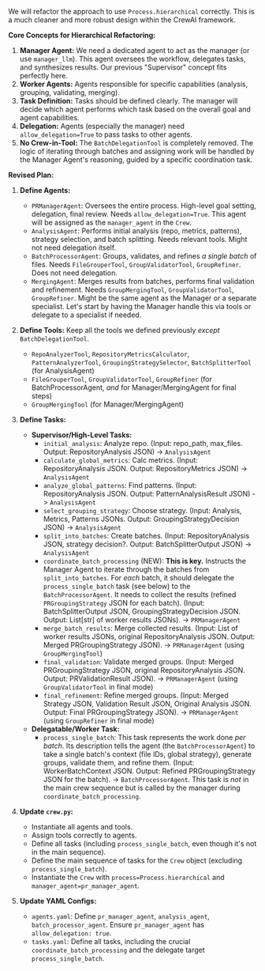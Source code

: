 We will refactor the approach to use `Process.hierarchical` correctly. This is a much cleaner and more robust design within the CrewAI framework.

**Core Concepts for Hierarchical Refactoring:**

1.  **Manager Agent:** We need a dedicated agent to act as the manager (or use `manager_llm`). This agent oversees the workflow, delegates tasks, and synthesizes results. Our previous "Supervisor" concept fits perfectly here.
2.  **Worker Agents:** Agents responsible for specific capabilities (analysis, grouping, validating, merging).
3.  **Task Definition:** Tasks should be defined clearly. The manager will decide which agent performs which task based on the overall goal and agent capabilities.
4.  **Delegation:** Agents (especially the manager) need `allow_delegation=True` to pass tasks to other agents.
5.  **No Crew-in-Tool:** The `BatchDelegationTool` is completely removed. The logic of iterating through batches and assigning work will be handled by the Manager Agent's reasoning, guided by a specific coordination task.

**Revised Plan:**

1.  **Define Agents:**
    *   `PRManagerAgent`: Oversees the entire process. High-level goal setting, delegation, final review. Needs `allow_delegation=True`. This agent will be assigned as the `manager_agent` in the `Crew`.
    *   `AnalysisAgent`: Performs initial analysis (repo, metrics, patterns), strategy selection, and batch splitting. Needs relevant tools. Might not need delegation itself.
    *   `BatchProcessorAgent`: Groups, validates, and refines *a single batch* of files. Needs `FileGrouperTool`, `GroupValidatorTool`, `GroupRefiner`. Does not need delegation.
    *   `MergingAgent`: Merges results from batches, performs final validation and refinement. Needs `GroupMergingTool`, `GroupValidatorTool`, `GroupRefiner`. Might be the same agent as the Manager or a separate specialist. Let's start by having the Manager handle this via tools or delegate to a specialist if needed.

2.  **Define Tools:** Keep all the tools we defined previously *except* `BatchDelegationTool`.
    *   `RepoAnalyzerTool`, `RepositoryMetricsCalculator`, `PatternAnalyzerTool`, `GroupingStrategySelector`, `BatchSplitterTool` (for AnalysisAgent)
    *   `FileGrouperTool`, `GroupValidatorTool`, `GroupRefiner` (for BatchProcessorAgent, *and* for Manager/MergingAgent for final steps)
    *   `GroupMergingTool` (for Manager/MergingAgent)

3.  **Define Tasks:**
    *   **Supervisor/High-Level Tasks:**
        *   `initial_analysis`: Analyze repo. (Input: repo_path, max_files. Output: RepositoryAnalysis JSON) -> `AnalysisAgent`
        *   `calculate_global_metrics`: Calc metrics. (Input: RepositoryAnalysis JSON. Output: RepositoryMetrics JSON) -> `AnalysisAgent`
        *   `analyze_global_patterns`: Find patterns. (Input: RepositoryAnalysis JSON. Output: PatternAnalysisResult JSON) -> `AnalysisAgent`
        *   `select_grouping_strategy`: Choose strategy. (Input: Analysis, Metrics, Patterns JSONs. Output: GroupingStrategyDecision JSON) -> `AnalysisAgent`
        *   `split_into_batches`: Create batches. (Input: RepositoryAnalysis JSON, strategy decision?. Output: BatchSplitterOutput JSON) -> `AnalysisAgent`
        *   `coordinate_batch_processing` (NEW): **This is key.** Instructs the Manager Agent to iterate through the batches from `split_into_batches`. For *each* batch, it should delegate the `process_single_batch` task (see below) to the `BatchProcessorAgent`. It needs to collect the results (refined `PRGroupingStrategy` JSON for each batch). (Input: BatchSplitterOutput JSON, GroupingStrategyDecision JSON. Output: List[str] of worker results JSONs). -> `PRManagerAgent`
        *   `merge_batch_results`: Merge collected results. (Input: List of worker results JSONs, original RepositoryAnalysis JSON. Output: Merged PRGroupingStrategy JSON). -> `PRManagerAgent` (using `GroupMergingTool`)
        *   `final_validation`: Validate merged groups. (Input: Merged PRGroupingStrategy JSON, original RepositoryAnalysis JSON. Output: PRValidationResult JSON). -> `PRManagerAgent` (using `GroupValidatorTool` in final mode)
        *   `final_refinement`: Refine merged groups. (Input: Merged Strategy JSON, Validation Result JSON, Original Analysis JSON. Output: Final PRGroupingStrategy JSON). -> `PRManagerAgent` (using `GroupRefiner` in final mode)
    *   **Delegatable/Worker Task:**
        *   `process_single_batch`: This task represents the work done *per batch*. Its description tells the agent (the `BatchProcessorAgent`) to take a single batch's context (file IDs, global strategy), generate groups, validate them, and refine them. (Input: WorkerBatchContext JSON. Output: Refined PRGroupingStrategy JSON for the batch). -> `BatchProcessorAgent`. This task is *not* in the main crew sequence but is called by the manager during `coordinate_batch_processing`.

4.  **Update `crew.py`:**
    *   Instantiate all agents and tools.
    *   Assign tools correctly to agents.
    *   Define all tasks (including `process_single_batch`, even though it's not in the main sequence).
    *   Define the main sequence of tasks for the `Crew` object (excluding `process_single_batch`).
    *   Instantiate the `Crew` with `process=Process.hierarchical` and `manager_agent=pr_manager_agent`.

5.  **Update YAML Configs:**
    *   `agents.yaml`: Define `pr_manager_agent`, `analysis_agent`, `batch_processor_agent`. Ensure `pr_manager_agent` has `allow_delegation: true`.
    *   `tasks.yaml`: Define all tasks, including the crucial `coordinate_batch_processing` and the delegate target `process_single_batch`.
